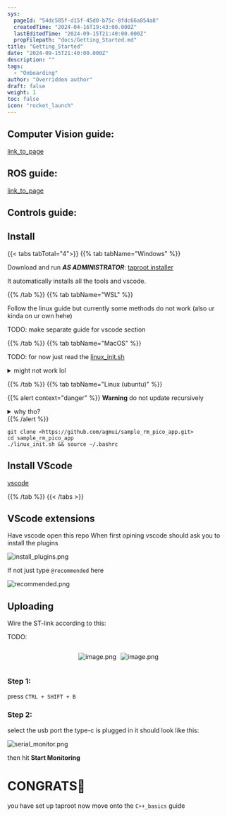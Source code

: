 ```yaml
---
sys:
  pageId: "54dc585f-d15f-45d0-b75c-8fdc66a854a8"
  createdTime: "2024-04-16T19:43:00.000Z"
  lastEditedTime: "2024-09-15T21:40:00.000Z"
  propFilepath: "docs/Getting_Started.md"
title: "Getting_Started"
date: "2024-09-15T21:40:00.000Z"
description: ""
tags:
  - "Onboarding"
author: "Overridden author"
draft: false
weight: 1
toc: false
icon: "rocket_launch"
---
```


## Computer Vision guide:

[link_to_page](86d45bc0-388b-4d26-8848-44f255f73d0e)

## ROS guide:

[link_to_page](3c76c1de-ec8f-46d6-8b0a-294005edc2d5)

## Controls guide:

## Install

{{< tabs tabTotal="4">}}
{{% tab tabName="Windows" %}}

Download and run _**AS ADMINISTRATOR**_: [taproot installer](https://github.com/Thornbots/TeachingFreshies/releases/tag/1.0)

It automatically installs all the tools and vscode.

{{% /tab %}}
{{% tab tabName="WSL" %}}

Follow the linux guide but currently some methods do not work (also ur kinda on ur own hehe)

TODO: make separate guide for vscode section

{{% /tab %}}
{{% tab tabName="MacOS" %}}

TODO: for now just read the [linux_init.sh](https://github.com/agmui/sample_rm_pico_app/blob/main/linux_init.sh)

<details>
<summary>might not work lol</summary>

`brew install libusb pkg-config`

Next install: [vscode](https://code.visualstudio.com/Download)

</details>

{{% /tab %}}
{{% tab tabName="Linux (ubuntu)" %}}

{{% alert context="danger" %}}
**Warning** do not update recursively
<details>
<summary>why tho?</summary>
There are some submodules that may go on for a while (like tinyusb) and I highly
recommend you don't need to get them.
If you want to see what submodules I update just look in `linux_init.sh`
</details>
{{% /alert %}}

```shell
git clone <https://github.com/agmui/sample_rm_pico_app.git>
cd sample_rm_pico_app
./linux_init.sh && source ~/.bashrc
```

## Install VScode

[vscode](https://code.visualstudio.com/Download)

{{% /tab %}}
{{< /tabs >}}

## VScode extensions

Have vscode open this repo
When first opining vscode should ask you to install the plugins

![install_plugins.png](https://prod-files-secure.s3.us-west-2.amazonaws.com/d518164a-d88e-44d1-a4ee-3adb3bd8bce0/89bd30f0-1825-4e77-867b-0a41ce370880/install_plugins.png?X-Amz-Algorithm=AWS4-HMAC-SHA256&X-Amz-Content-Sha256=UNSIGNED-PAYLOAD&X-Amz-Credential=ASIAZI2LB4665VDVKED6%2F20250227%2Fus-west-2%2Fs3%2Faws4_request&X-Amz-Date=20250227T190108Z&X-Amz-Expires=3600&X-Amz-Security-Token=IQoJb3JpZ2luX2VjEEIaCXVzLXdlc3QtMiJHMEUCIDdIeBNh8O8hWvLh%2FzJsf3g9cMYV5opa2k7r7Qk%2FL8yxAiEA0C%2Bgv3AvSahUIhBPaVO57mkWll3jCtajhNCfQ7Oxaeoq%2FwMIexAAGgw2Mzc0MjMxODM4MDUiDI%2BNDOsH%2Bn9V1DnLrCrcAxDzABphtH2Zz2ZgxUIRVNQikuIuAlp6l4l4%2F71RYD18LFPIQSweqUuhB423Klmvh9Vv8g7Br%2BPNtxByxCSYMDVGuCFFKZSuXBT2g0XWUvsRkWru1SA0CQ1q4CCKbI8iWKIXd2txK6JPNRnVf%2B7zBnyLzdRzuEgINuhPLnAJdNkzRxeqkqesTjcW4qkEJVjIS0V3YQwqq1efap83DxnsRmRhsPuMCRKB6cP4yov2SsVMmDHRtdZSGBp%2Bu1w8fAqdjVtIRc0T2%2FJWTR0TeFB3BYSYvy%2F976mvd%2FBt43w0WuEn%2FjqTaK6Fh7cZ8%2FnZl8HwxdCEaedIQ%2FeiZaqY8p2QKPFpXzTfH8s4I0hbs%2FIjxVGotjEBETFI%2F3xQj8RmkT%2BGOyhWZBQgGBv3ks3nlmS3UCPH3ds0k2tqjsDWZORSGr74kM9dVFoCopCDDyXxMdXxke%2BSCwq9d3gkk2%2B1mAgRwyo2TF6duZhUYAV18OcJk5ws9R8OmuKbZ5JQva0InkX%2BKt6De1tSs2aaaH9hS2C6ZIYmJPCWwaFfk%2BISokfY6KckWlMshQJ%2FZJ%2Bmi98BUGw9YLsYtpafR%2BdNAHfoPowkYqHsD9cAteMkbznX9P8p6OW8noPL%2FpuoB8m%2BP1oEMJDSgr4GOqUBjSzdtTVOBJu4Ps9ZK1P0qASG48cEH62x%2BZ4p00DPI8vauxUJ6Qr3ICFS93K%2BKlmpMzWxprJI9jEXw81AZKBvhuFI42qlWpzWg8hYftWmimPxoXBMs%2FfMfHIYA6onK9sfn1Jye4J5V0tdjnSL9gDogv1b8WqEnr1rZ6ccZrA873hDrgNuyZ2WHI%2BUzE1cvFADjSSqNGjFskktueTNG%2FF1kmv1jP5z&X-Amz-Signature=07afdbb083eac96d34c31e9d63f9178d6dc15bba714ec0396780f67caced2883&X-Amz-SignedHeaders=host&x-id=GetObject)

If not just type `@recommended` here  

![recommended.png](https://prod-files-secure.s3.us-west-2.amazonaws.com/d518164a-d88e-44d1-a4ee-3adb3bd8bce0/61e661e9-5d85-4dfc-be0d-8d2097a5e793/recommended.png?X-Amz-Algorithm=AWS4-HMAC-SHA256&X-Amz-Content-Sha256=UNSIGNED-PAYLOAD&X-Amz-Credential=ASIAZI2LB4665VDVKED6%2F20250227%2Fus-west-2%2Fs3%2Faws4_request&X-Amz-Date=20250227T190108Z&X-Amz-Expires=3600&X-Amz-Security-Token=IQoJb3JpZ2luX2VjEEIaCXVzLXdlc3QtMiJHMEUCIDdIeBNh8O8hWvLh%2FzJsf3g9cMYV5opa2k7r7Qk%2FL8yxAiEA0C%2Bgv3AvSahUIhBPaVO57mkWll3jCtajhNCfQ7Oxaeoq%2FwMIexAAGgw2Mzc0MjMxODM4MDUiDI%2BNDOsH%2Bn9V1DnLrCrcAxDzABphtH2Zz2ZgxUIRVNQikuIuAlp6l4l4%2F71RYD18LFPIQSweqUuhB423Klmvh9Vv8g7Br%2BPNtxByxCSYMDVGuCFFKZSuXBT2g0XWUvsRkWru1SA0CQ1q4CCKbI8iWKIXd2txK6JPNRnVf%2B7zBnyLzdRzuEgINuhPLnAJdNkzRxeqkqesTjcW4qkEJVjIS0V3YQwqq1efap83DxnsRmRhsPuMCRKB6cP4yov2SsVMmDHRtdZSGBp%2Bu1w8fAqdjVtIRc0T2%2FJWTR0TeFB3BYSYvy%2F976mvd%2FBt43w0WuEn%2FjqTaK6Fh7cZ8%2FnZl8HwxdCEaedIQ%2FeiZaqY8p2QKPFpXzTfH8s4I0hbs%2FIjxVGotjEBETFI%2F3xQj8RmkT%2BGOyhWZBQgGBv3ks3nlmS3UCPH3ds0k2tqjsDWZORSGr74kM9dVFoCopCDDyXxMdXxke%2BSCwq9d3gkk2%2B1mAgRwyo2TF6duZhUYAV18OcJk5ws9R8OmuKbZ5JQva0InkX%2BKt6De1tSs2aaaH9hS2C6ZIYmJPCWwaFfk%2BISokfY6KckWlMshQJ%2FZJ%2Bmi98BUGw9YLsYtpafR%2BdNAHfoPowkYqHsD9cAteMkbznX9P8p6OW8noPL%2FpuoB8m%2BP1oEMJDSgr4GOqUBjSzdtTVOBJu4Ps9ZK1P0qASG48cEH62x%2BZ4p00DPI8vauxUJ6Qr3ICFS93K%2BKlmpMzWxprJI9jEXw81AZKBvhuFI42qlWpzWg8hYftWmimPxoXBMs%2FfMfHIYA6onK9sfn1Jye4J5V0tdjnSL9gDogv1b8WqEnr1rZ6ccZrA873hDrgNuyZ2WHI%2BUzE1cvFADjSSqNGjFskktueTNG%2FF1kmv1jP5z&X-Amz-Signature=adfcad2647440faa7d3a75adf3564269f43427830b8afb5e22ff70d0c3e06365&X-Amz-SignedHeaders=host&x-id=GetObject)

## Uploading

Wire the ST-link according to this:

TODO:

<div style="display: flex;flex-direction: row; column-gap:10px; max-width: 630px;justify-content: center;">
<div>

![image.png](https://prod-files-secure.s3.us-west-2.amazonaws.com/d518164a-d88e-44d1-a4ee-3adb3bd8bce0/210ecb78-1116-4d7b-b9b7-2292f66fa2c2/image.png?X-Amz-Algorithm=AWS4-HMAC-SHA256&X-Amz-Content-Sha256=UNSIGNED-PAYLOAD&X-Amz-Credential=ASIAZI2LB466XUGKEHU7%2F20250227%2Fus-west-2%2Fs3%2Faws4_request&X-Amz-Date=20250227T190114Z&X-Amz-Expires=3600&X-Amz-Security-Token=IQoJb3JpZ2luX2VjEEIaCXVzLXdlc3QtMiJIMEYCIQD2LwJd2G%2BW2MHUm0Z5NAkB3sHuzMfg5bXgEPNy0Z51CQIhALQD1ucMk6unJ9dPALJhBIvhWQNVszMvWo94LinsMlIHKv8DCHsQABoMNjM3NDIzMTgzODA1IgyyxQmk%2FCmQOJmOoaYq3AOQQCcSvp0Xq%2F40wmaaTQYHm6Kps7g7QynXyOIPnGQuWoBJtZw2ihKHGxJ2O6IIEzetBhr%2Fm0%2FGxE6UF4hCsLEgHucJ8M1jWoPF13Xkq%2FzQBJ69zTG3W%2BNa4PzHW3HmOTR5hO7Plkil%2FBhXKjNqZEz52LZGNfysX2KmsmheZGX4hsNzAL3j49gN007rXkb8k2ROldtSko8h5r80b1Gja1gEToBOa7P2%2BzANUOovSH2juAgPxoUWJnom20wXpymUQEJlZMWYOenAxhcGC9oIL%2FeW1RlWIYBFT4H4my0e%2B01HpeuV6qJHolu0yEB54f5nMGhkf9N3bJ7L6an8kbCC1Y95yWCtSNavFPxKxKmN3CxnI84m5%2F6Br5MtnyHgyqZEEFzmxhiHiCCq6RJbFKZWpvk4ZoRoUhafU7M71g2Iac1cIv1ra6H%2FzFw5cdvlzi8og1EX2izvO4LlWs4F8UxiGqRd8sK9QaVGQqmNXfUhMo1mMY%2FRs3ukRRSB2LbTOv5BVGVDFD%2Fjv3V3PKkNDm24ZoWEPPq%2FBZEx7ttJu17UzYUSuwFRTnG5qUZFYQnPORzWWEbY6%2BgFHV3MGwZD0v2NmHqKlGH%2BTEmpLJqWbKBJ%2FWhN1Fp0ZKS6BINfIkK%2BPzC30oK%2BBjqkAcRM8OyixTRLoLD%2BG%2FE1luv9squKIMJGSZ7FXJUHkyQAEPmZRbOuSadzK%2Fo%2BPwoYqCuNRMZXB%2B4sPrx5eb6hpK57IZSmdK6Ka6IokIfG5KJUHTg0x65GotiViQxmZQQ%2Bubv5WLM70NKETcLyHlwiuJM6rkxPkRyB0i4rHTkUFq1czl3tQUYoYlSiPMCkPKzErYyP55Ys%2FY9zmiKSY3xYvgaXp7k8&X-Amz-Signature=b57cf4717da14871ff8c00e2939f2c79e009931cf3b8548fe9b6a2ab3b8a2c5b&X-Amz-SignedHeaders=host&x-id=GetObject)

</div>
<div>

![image.png](https://prod-files-secure.s3.us-west-2.amazonaws.com/d518164a-d88e-44d1-a4ee-3adb3bd8bce0/33a0fd0f-8ca6-4a86-8e09-26e95ded1fff/image.png?X-Amz-Algorithm=AWS4-HMAC-SHA256&X-Amz-Content-Sha256=UNSIGNED-PAYLOAD&X-Amz-Credential=ASIAZI2LB4667NCQENFE%2F20250227%2Fus-west-2%2Fs3%2Faws4_request&X-Amz-Date=20250227T190114Z&X-Amz-Expires=3600&X-Amz-Security-Token=IQoJb3JpZ2luX2VjEEIaCXVzLXdlc3QtMiJGMEQCIEArc9qEupTIBHEhuzKrJ41XMmS01aMnHW2SYo5SAgd%2BAiBluth9BX5S5HYp5cYA5hM8sUoqmuX5FD9V8lX6FE%2FUwSr%2FAwh7EAAaDDYzNzQyMzE4MzgwNSIMfE6OGsrZhBS5mB40KtwDWFgfnJbvP9glAaOZ0XdcrPa2r0578cABLutGk8OX78zpDD4j34d5JFOOjTh7hZX4zqvga9v3UiMSPpy3EAMVGgef0ESRrGJqcGuV0EhhmagTf2W8DhAQb%2BB3Z9bNStXXNyKRiVDo8869kzIMrcI9dPmLYpusEOKhXcNImUsuYLpSSowY7O29Rf65ay8fUfZv%2B0kKlpYCleGiGYVCLGrCJfA07djibg23xPVSoPapKr3xhZ86MJQExpEQA4Y7KxeBSPP2isciGRioxvH3Omfr8pf19uSjutcJCZ5HSDkJdT%2BHJU5EdaV1CIH%2FApjBi2EPjlJbioaU7mIvA9WmVW9ma3LrRaRyjbTtm92qahkTArMpTLHUS%2Fcoc8BQRAwV%2B2uLYWdMYRbhW0%2BiO5TFS7iOZGqcjOk3e39T1bbIeUtua6SePBOaXM3doJpJ%2Blrf2KgwFiZUc7seJ7AX3PHJKArjCdad%2BlIKQHgrr0AAJ8KKcze0UBOSiN5PN5m5uPbF5aidwqIWpdsCzseV76%2Fk%2F7ZX5YQPkIYM4JIauCDwgzu54ziswIECA%2B7VQXiKAUXgEPbBdtqk8pC3GpjaRJlVaw%2Fghp3VmBpUnTiRcFJK44efF2kXle9BnIGQUCMmJoEwttKCvgY6pgGwus8Gm9kUsLT3QQ5rpx0PQdJZQxEKDAJASlHwGsa29TWrnfRKsISnEVrtQv1Ki9yqkQteLwJCtviYmFhuqymsG%2Fd04BX%2FqoQzM4vozRqT0mZKX8a%2FyjZpFxrEKuVzWtYERLRHnj9o%2B3G3jFiVAvkV%2BOyWQTpM37FFNAZbtF6U4rxTCGHCOKAHaImaBLVlc2%2BlofdnWutacxlAQ1XVuhoGA0CqvXeU&X-Amz-Signature=5488a99236e59f8524e14f9e7b01cd7d778660656f4ec4599cf4c65a4a60cd8d&X-Amz-SignedHeaders=host&x-id=GetObject)

</div>
</div>

### Step 1:

press `CTRL + SHIFT + B`

### Step 2:

select the usb port the type-c is plugged in it should look like this:

![serial_monitor.png](https://prod-files-secure.s3.us-west-2.amazonaws.com/d518164a-d88e-44d1-a4ee-3adb3bd8bce0/f03f4774-05d4-4393-b6a0-d5efb6d315ab/serial_monitor.png?X-Amz-Algorithm=AWS4-HMAC-SHA256&X-Amz-Content-Sha256=UNSIGNED-PAYLOAD&X-Amz-Credential=ASIAZI2LB4665VDVKED6%2F20250227%2Fus-west-2%2Fs3%2Faws4_request&X-Amz-Date=20250227T190108Z&X-Amz-Expires=3600&X-Amz-Security-Token=IQoJb3JpZ2luX2VjEEIaCXVzLXdlc3QtMiJHMEUCIDdIeBNh8O8hWvLh%2FzJsf3g9cMYV5opa2k7r7Qk%2FL8yxAiEA0C%2Bgv3AvSahUIhBPaVO57mkWll3jCtajhNCfQ7Oxaeoq%2FwMIexAAGgw2Mzc0MjMxODM4MDUiDI%2BNDOsH%2Bn9V1DnLrCrcAxDzABphtH2Zz2ZgxUIRVNQikuIuAlp6l4l4%2F71RYD18LFPIQSweqUuhB423Klmvh9Vv8g7Br%2BPNtxByxCSYMDVGuCFFKZSuXBT2g0XWUvsRkWru1SA0CQ1q4CCKbI8iWKIXd2txK6JPNRnVf%2B7zBnyLzdRzuEgINuhPLnAJdNkzRxeqkqesTjcW4qkEJVjIS0V3YQwqq1efap83DxnsRmRhsPuMCRKB6cP4yov2SsVMmDHRtdZSGBp%2Bu1w8fAqdjVtIRc0T2%2FJWTR0TeFB3BYSYvy%2F976mvd%2FBt43w0WuEn%2FjqTaK6Fh7cZ8%2FnZl8HwxdCEaedIQ%2FeiZaqY8p2QKPFpXzTfH8s4I0hbs%2FIjxVGotjEBETFI%2F3xQj8RmkT%2BGOyhWZBQgGBv3ks3nlmS3UCPH3ds0k2tqjsDWZORSGr74kM9dVFoCopCDDyXxMdXxke%2BSCwq9d3gkk2%2B1mAgRwyo2TF6duZhUYAV18OcJk5ws9R8OmuKbZ5JQva0InkX%2BKt6De1tSs2aaaH9hS2C6ZIYmJPCWwaFfk%2BISokfY6KckWlMshQJ%2FZJ%2Bmi98BUGw9YLsYtpafR%2BdNAHfoPowkYqHsD9cAteMkbznX9P8p6OW8noPL%2FpuoB8m%2BP1oEMJDSgr4GOqUBjSzdtTVOBJu4Ps9ZK1P0qASG48cEH62x%2BZ4p00DPI8vauxUJ6Qr3ICFS93K%2BKlmpMzWxprJI9jEXw81AZKBvhuFI42qlWpzWg8hYftWmimPxoXBMs%2FfMfHIYA6onK9sfn1Jye4J5V0tdjnSL9gDogv1b8WqEnr1rZ6ccZrA873hDrgNuyZ2WHI%2BUzE1cvFADjSSqNGjFskktueTNG%2FF1kmv1jP5z&X-Amz-Signature=5d13a564b4ab3fbff446c8f0ce33c5ba219a7eaeb2d829bec5dddf1fe931dff5&X-Amz-SignedHeaders=host&x-id=GetObject)

then hit **Start Monitoring**

# CONGRATS🎉

you have set up taproot now move onto the `C++_basics` guide
